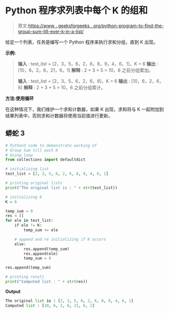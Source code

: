 # Python 程序求列表中每个 K 的组和

> 原文:[https://www . geeksforgeeks . org/python-program-to-find-the-group-sum-till-ever-k-in-a-list/](https://www.geeksforgeeks.org/python-program-to-find-the-group-sum-till-each-k-in-a-list/)

给定一个列表，任务是编写一个 Python 程序来执行求和分组，直到 K 出现。

**示例:**

> **输入** : test_list = [2，3，5，6，2，6，8，9，4，6，1]，K = 6
> **输出** : [10，6，2，6，21，6，1]
> **解释** : 2 + 3 + 5 = 10，6 之前分组累加。
> 
> **输入** : test_list = [2，3，5，6，2，6，8]，K = 6
> **输出** : [10，6，2，6，8]
> **解释** : 2 + 3 + 5 = 10，6 之前分组累计。

**方法:使用循环**

在这种情况下，我们维护一个求和计数器，如果 K 出现，求和将与 K 一起附加到结果列表中，否则求和计数器将使用当前值进行更新。

## 蟒蛇 3

```py
# Python3 code to demonstrate working of
# Group Sum till each K
# Using loop
from collections import defaultdict

# initializing list
test_list = [2, 3, 5, 6, 2, 6, 8, 9, 4, 6, 1]

# printing original lists
print("The original list is : " + str(test_list))

# initializing K
K = 6

temp_sum = 0
res = []
for ele in test_list:
    if ele != K:
        temp_sum += ele

    # append and re initializing if K occurs
    else:
        res.append(temp_sum)
        res.append(ele)
        temp_sum = 0

res.append(temp_sum)

# printing result
print("Computed list : " + str(res))
```

**Output**

```py
The original list is : [2, 3, 5, 6, 2, 6, 8, 9, 4, 6, 1]
Computed list : [10, 6, 2, 6, 21, 6, 1]
```